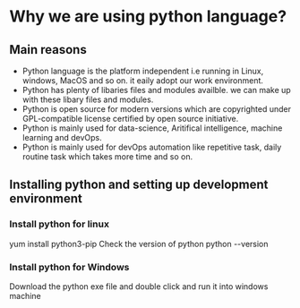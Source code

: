 # Why we are using python language?
## Main reasons
 - Python language is the platform independent i.e running in Linux, windows, MacOS and so on. it eaily adopt our work environment.
 - Python has plenty of libaries files and modules availble. we can make up with these libary files and modules.
- Python is open source for modern versions which are copyrighted under GPL-compatible license certified by open source initiative.
- Python is mainly used for data-science, Aritifical intelligence, machine learning and devOps.
- Python is mainly used for devOps automation like repetitive task, daily routine task which takes more time and so on.

## Installing python and setting up development environment

### Install python for linux
yum install python3-pip
Check the version of python python --version

### Install python for Windows
Download the python exe file and double click and run it into windows machine 




